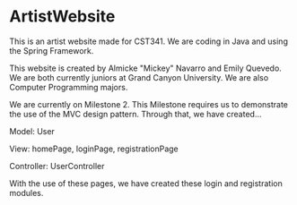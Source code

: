 # ArtistWebsite

This is an artist website made for CST341. We are coding in Java and using the Spring Framework. 

This website is created by Almicke "Mickey" Navarro and Emily Quevedo. We are both currently juniors at Grand Canyon University. We are also Computer Programming majors. 

We are currently on Milestone 2. This Milestone requires us to demonstrate the use of the MVC design pattern. Through that, we have created... 

  Model: User
  
  View: homePage, loginPage, registrationPage
  
  Controller: UserController

With the use of these pages, we have created these login and registration modules. 
